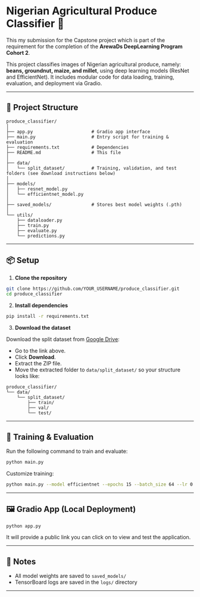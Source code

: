 
# Nigerian Agricultural Produce Classifier 🌾
This my submission for the Capstone project which is part of the requirement for the completion of the **ArewaDs DeepLearning Program Cohort 2**. 

This project classifies images of Nigerian agricultural produce, namely: **beans, groundnut, maize, and millet**, using deep learning models (ResNet and EfficientNet). It includes modular code for data loading, training, evaluation, and deployment via Gradio.

---

## 📁 Project Structure

```
produce_classifier/
│
├── app.py                      # Gradio app interface
├── main.py                     # Entry script for training & evaluation
├── requirements.txt            # Dependencies
├── README.md                   # This file
│
├── data/
│   └── split_dataset/          # Training, validation, and test folders (see download instructions below)
│
├── models/
│   ├── resnet_model.py
│   └── efficientnet_model.py
│
├── saved_models/               # Stores best model weights (.pth)
│
└── utils/
    ├── dataloader.py
    ├── train.py
    ├── evaluate.py
    └── predictions.py
```

---

## 📦 Setup

1. **Clone the repository**

```bash
git clone https://github.com/YOUR_USERNAME/produce_classifier.git
cd produce_classifier
```

2. **Install dependencies**

```bash
pip install -r requirements.txt
```

3. **Download the dataset**

Download the split dataset from [Google Drive](https://drive.google.com/file/d/1Q2VE5lTBEd_-0BnVUBZLatOYqc-WDznn/view?usp=sharing):

* Go to the link above.
* Click **Download**.
* Extract the ZIP file.
* Move the extracted folder to `data/split_dataset/` so your structure looks like:

```
produce_classifier/
└── data/
    └── split_dataset/
        ├── train/
        ├── val/
        └── test/
```

---

## 🚀 Training & Evaluation

Run the following command to train and evaluate:

```bash
python main.py
```

Customize training:

```bash
python main.py --model efficientnet --epochs 15 --batch_size 64 --lr 0.0005 --data_dir data/split_dataset
```

---

## 🖼️ Gradio App (Local Deployment)

```bash
python app.py
```

It will provide a public link you can click on to view and test the application.

---

## 📌 Notes

* All model weights are saved to `saved_models/`
* TensorBoard logs are saved in the `logs/` directory

---
